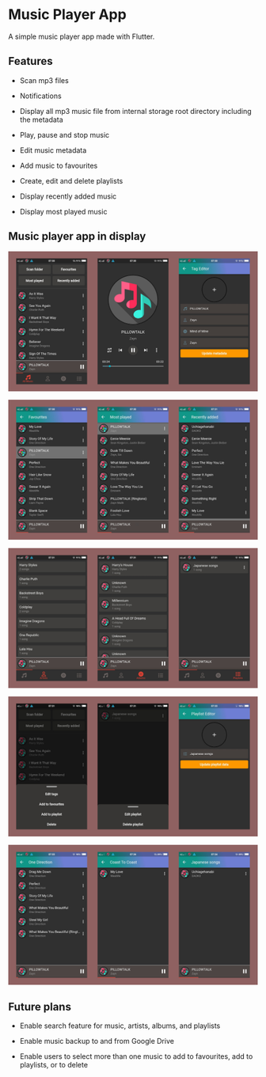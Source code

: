 # Music Player App

A simple music player app made with Flutter.

## Features

* Scan mp3 files

* Notifications

* Display all mp3 music file from internal storage root directory including the metadata

* Play, pause and stop music

* Edit music metadata

* Add music to favourites

* Create, edit and delete playlists

* Display recently added music

* Display most played music

## Music player app in display  

![Music player app](https://github.com/joec05/files/blob/main/music_player_app/app_demo_1.png?raw=true "Music player app demo image 1")

![Music player app](https://github.com/joec05/files/blob/main/music_player_app/app_demo_2.png?raw=true "Music player app demo image 2")

![Music player app](https://github.com/joec05/files/blob/main/music_player_app/app_demo_3.png?raw=true "Music player app demo image 3")

![Music player app](https://github.com/joec05/files/blob/main/music_player_app/app_demo_4.png?raw=true "Music player app demo image 4")

![Music player app](https://github.com/joec05/files/blob/main/music_player_app/app_demo_5.png?raw=true "Music player app demo image 5")

## Future plans

* Enable search feature for music, artists, albums, and playlists

* Enable music backup to and from Google Drive

* Enable users to select more than one music to add to favourites, add to playlists, or to delete